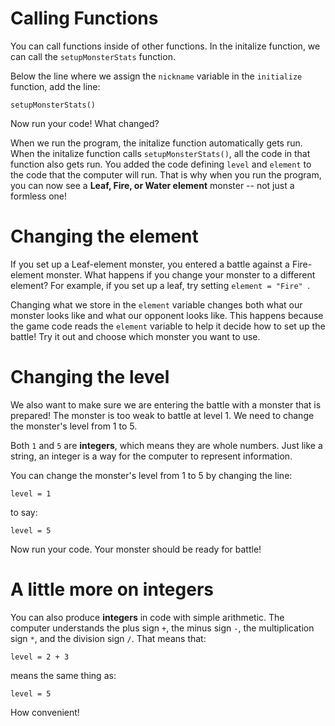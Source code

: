Calling Functions
=====================

You can call functions inside of other functions. In the initalize function, we can call the ```setupMonsterStats``` function. 

Below the line where we assign the ```nickname``` variable in the ```initialize``` function, add the line:

	setupMonsterStats()
	
Now run your code! What changed?
	
When we run the program, the initalize function automatically gets run. When the initalize function calls ```setupMonsterStats()```, all the code in that function also gets run. You added the code defining ```level``` and ```element``` to the code that the computer will run. That is why when you run the program, you can now see a **Leaf, Fire, or Water element** monster -- not just a formless one!


Changing the element
========================
If you set up a Leaf-element monster, you entered a battle against a Fire-element monster. What happens if you change your monster to a different element? For example, if you set up a leaf, try setting ```element = "Fire" ```.

Changing what we store in the ```element``` variable changes both what our monster looks like and what our opponent looks like. This happens because the game code reads the ```element``` variable to help it decide how to set up the battle! Try it out and choose which monster you want to use.

Changing the level
========

We also want to make sure we are entering the battle with a monster that is prepared! The monster is too weak to battle at level 1. We need to change the monster's level from 1 to 5. 

Both ```1``` and ```5``` are **integers**, which means they are whole numbers. Just like a string, an integer is a <!--special--> way for the computer to represent information. 

You can change the monster's level from 1 to 5 by changing the line:

	level = 1
to say:

	level = 5

Now run your code. Your monster should be ready for battle!

A little more on integers
========================

You can also produce **integers** in code with simple arithmetic. The computer understands the plus sign ```+```, the minus sign ```-```, the multiplication sign ```*```, and the division sign ```/```. That means that:

	level = 2 + 3
	
means the same thing as:
	
	level = 5
	
How convenient!